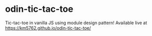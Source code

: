 # odin-tic-tac-toe

Tic-tac-toe in vanilla JS using module design pattern!
Available live at 
https://km5762.github.io/odin-tic-tac-toe/
